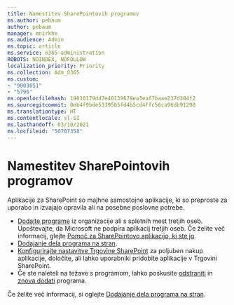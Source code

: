 ```yaml
---
title: Namestitev SharePointovih programov
ms.author: pebaum
author: pebaum
manager: mnirkhe
ms.audience: Admin
ms.topic: article
ms.service: o365-administration
ROBOTS: NOINDEX, NOFOLLOW
localization_priority: Priority
ms.collection: Adm_O365
ms.custom:
- "9003051"
- "5796"
ms.openlocfilehash: 19010179dd7e40139678ea3eaf7baae237d304f2
ms.sourcegitcommit: 0eb4f9bde53395b5fd4b5cd4ffc56ca96db91298
ms.translationtype: HT
ms.contentlocale: sl-SI
ms.lasthandoff: 03/10/2021
ms.locfileid: "50707358"
---
```

# <a name="install-sharepoint-apps"></a>Namestitev SharePointovih programov

Aplikacije za SharePoint so majhne samostojne aplikacije, ki so preproste za uporabo in izvajajo opravila ali na posebne poslovne potrebe.

- [Dodajte programe](https://support.microsoft.com/office/ef9c0dbd-7fe1-4715-a1b0-fe3bc81317cb)  iz organizacije ali s spletnih mest tretjih oseb. Upoštevajte, da Microsoft ne podpira aplikacij tretjih oseb. Če želite več informacij, glejte  [Pomoč za SharePointovo aplikacijo, ki ste jo](https://support.office.com/article/get-help-for-a-sharepoint-app-you-installed-fd98af7f-6af0-4573-8360-8f5631c6ab21).
-   [Dodajanje dela programa na stran](https://support.microsoft.com/office/6f06c0b7-44b8-4c69-b4ad-85197eee8d78).
-   [Konfigurirajte nastavitve Trgovine SharePoint](https://docs.microsoft.com/sharepoint/configure-sharepoint-store-settings)  za poljuben nakup aplikacije, določite, ali lahko uporabniki pridobite aplikacije v Trgovini SharePoint.
-   Če ste naleteli na težave s programom, lahko poskusite  [odstraniti](https://support.microsoft.com/office/03198d1b-c33b-498d-9469-af641a587d6c)  in  [znova dodati](https://support.microsoft.com/office/ef9c0dbd-7fe1-4715-a1b0-fe3bc81317cb)  programa.

Če želite več informacij, si oglejte [Dodajanje dela programa na stran](https://support.microsoft.com/office/add-an-app-to-a-site-ef9c0dbd-7fe1-4715-a1b0-fe3bc81317cb).